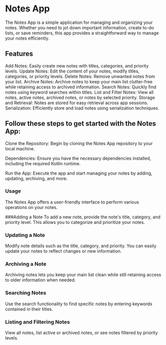 # Notes App
The Notes App is a simple application for managing and organizing your notes. Whether you need to jot down important information, create to-do lists, or save reminders, this app provides a straightforward way to manage your notes efficiently.

## Features
Add Notes: Easily create new notes with titles, categories, and priority levels.
Update Notes: Edit the content of your notes, modify titles, categories, or priority levels.
Delete Notes: Remove unwanted notes from your list.
Archive Notes: Archive notes to keep your main list clutter-free while retaining access to archived information.
Search Notes: Quickly find notes using keyword searches within titles.
List and Filter Notes: View all notes, active notes, archived notes, or notes by selected priority.
Storage and Retrieval: Notes are stored for easy retrieval across app sessions.
Serialization: Efficiently store and load notes using serialization techniques.



## Follow these steps to get started with the Notes App:

Clone the Repository: Begin by cloning the Notes App repository to your local machine.

Dependencies: Ensure you have the necessary dependencies installed, including the required Kotlin runtime.

Run the App: Execute the app and start managing your notes by adding, updating, archiving, and more.

### Usage
The Notes App offers a user-friendly interface to perform various operations on your notes. 

###Adding a Note
To add a new note, provide the note's title, category, and priority level. This allows you to categorize and prioritize your notes.

### Updating a Note
Modify note details such as the title, category, and priority. You can easily update your notes to reflect changes or new information.

### Archiving a Note
Archiving notes lets you keep your main list clean while still retaining access to older information when needed.

### Searching Notes
Use the search functionality to find specific notes by entering keywords contained in their titles.

### Listing and Filtering Notes
View all notes, list active or archived notes, or see notes filtered by priority levels.




